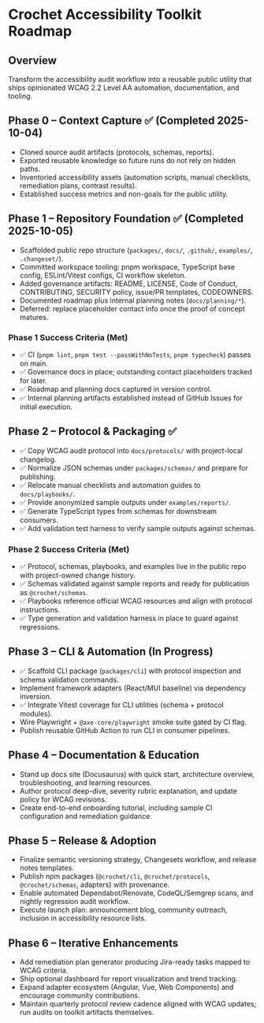 # Crochet Accessibility Toolkit Roadmap

## Overview

Transform the accessibility audit workflow into a reusable public utility that ships opinionated WCAG 2.2 Level AA automation, documentation, and tooling.

## Phase 0 – Context Capture ✅ (Completed 2025-10-04)
- Cloned source audit artifacts (protocols, schemas, reports).
- Exported reusable knowledge so future runs do not rely on hidden paths.
- Inventoried accessibility assets (automation scripts, manual checklists, remediation plans, contrast results).
- Established success metrics and non-goals for the public utility.

## Phase 1 – Repository Foundation ✅ (Completed 2025-10-05)
- Scaffolded public repo structure (`packages/`, `docs/`, `.github/`, `examples/`, `.changeset/`).
- Committed workspace tooling: pnpm workspace, TypeScript base config, ESLint/Vitest configs, CI workflow skeleton.
- Added governance artifacts: README, LICENSE, Code of Conduct, CONTRIBUTING, SECURITY policy, issue/PR templates, CODEOWNERS.
- Documented roadmap plus internal planning notes (`docs/planning/*`).
- Deferred: replace placeholder contact info once the proof of concept matures.

### Phase 1 Success Criteria (Met)
- ✅ CI (`pnpm lint`, `pnpm test --passWithNoTests`, `pnpm typecheck`) passes on main.
- ✅ Governance docs in place; outstanding contact placeholders tracked for later.
- ✅ Roadmap and planning docs captured in version control.
- ✅ Internal planning artifacts established instead of GitHub Issues for initial execution.

## Phase 2 – Protocol & Packaging ✅
- ✅ Copy WCAG audit protocol into `docs/protocols/` with project-local changelog.
- ✅ Normalize JSON schemas under `packages/schemas/` and prepare for publishing.
- ✅ Relocate manual checklists and automation guides to `docs/playbooks/`.
- ✅ Provide anonymized sample outputs under `examples/reports/`.
- ✅ Generate TypeScript types from schemas for downstream consumers.
- ✅ Add validation test harness to verify sample outputs against schemas.

### Phase 2 Success Criteria (Met)
- ✅ Protocol, schemas, playbooks, and examples live in the public repo with project-owned change history.
- ✅ Schemas validated against sample reports and ready for publication as `@crochet/schemas`.
- ✅ Playbooks reference official WCAG resources and align with protocol instructions.
- ✅ Type generation and validation harness in place to guard against regressions.

## Phase 3 – CLI & Automation (In Progress)
- ✅ Scaffold CLI package (`packages/cli`) with protocol inspection and schema validation commands.
- Implement framework adapters (React/MUI baseline) via dependency inversion.
- ✅ Integrate Vitest coverage for CLI utilities (schema + protocol modules).
- Wire Playwright + `@axe-core/playwright` smoke suite gated by CI flag.
- Publish reusable GitHub Action to run CLI in consumer pipelines.

## Phase 4 – Documentation & Education
- Stand up docs site (Docusaurus) with quick start, architecture overview, troubleshooting, and learning resources.
- Author protocol deep-dive, severity rubric explanation, and update policy for WCAG revisions.
- Create end-to-end onboarding tutorial, including sample CI configuration and remediation guidance.

## Phase 5 – Release & Adoption
- Finalize semantic versioning strategy, Changesets workflow, and release notes templates.
- Publish npm packages (`@crochet/cli`, `@crochet/protocols`, `@crochet/schemas`, adapters) with provenance.
- Enable automated Dependabot/Renovate, CodeQL/Semgrep scans, and nightly regression audit workflow.
- Execute launch plan: announcement blog, community outreach, inclusion in accessibility resource lists.

## Phase 6 – Iterative Enhancements
- Add remediation plan generator producing Jira-ready tasks mapped to WCAG criteria.
- Ship optional dashboard for report visualization and trend tracking.
- Expand adapter ecosystem (Angular, Vue, Web Components) and encourage community contributions.
- Maintain quarterly protocol review cadence aligned with WCAG updates; run audits on toolkit artifacts themselves.

